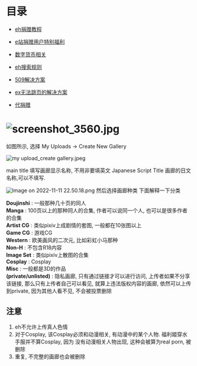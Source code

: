 # 目录

*  [eh捐赠教程](https://github.com/kk9448/ehDonate/blob/main/README.md)

*  [e站捐赠用户特别福利](https://github.com/kk9448/ehDonate/blob/main/eh捐赠用户特别福利.md)

*  [数字货币相关](https://crypto0xpanda.notion.site/513609bac67c4979ab2a5f7c9a49c57b?pvs=4)

*  [eh搜索规则](https://github.com/kk9448/ehDonate/blob/main/eh搜索规则.md)

*  [509解决方案](https://github.com/kk9448/ehDonate/blob/main/ban以及509解决方案.md)

*  [ex无法跳页的解决方案](https://github.com/kk9448/ehDonate/blob/main/ex无法跳页的解决方案.md)

*  [代捐赠](https://github.com/kk9448/ehDonate/blob/main/代捐赠.md)

# ![screenshot_3560.jpg][1]


如图所示, 选择 My Uploads -> Create New Gallery


![my upload_create gallery.jpeg][2]

main title 填写画廊显示名称, 不用非要填英文
Japanese Script Title 画廊的日文名称,可以不填写.

![Image on 2022-11-11 22.50.18.png][3]
然后选择画廊种类
下面解释一下分类


**Doujinshi** : 一般那种几十页的同人  
**Manga** : 100页以上的那种同人的合集, 作者可以说同一个人, 也可以是很多作者的合集  
**Artist CG** : 类似pixiv上成剧情的套图, 一般都在10张图以上  
**Game CG** : 游戏CG  
**Western** : 欧美画风的二次元, 比如彩虹小马那种  
**Non-H** : 不包含R18内容  
**Image Set** : 类似pixiv上散图的合集  
**Cosplay** : Cosplay  
**Misc** : 一般都是3D的作品  
**(private/unlisted)** : 隐私画廊, 只有通过链接才可以进行访问, 上传者如果不分享该链接, 那么只有上传者自己可以看见, 就算上违法版权内容的画廊, 依然可以上传到private, 因为其他人看不见, 不会被投票删除

## 注意 ##
1. eh不允许上传真人色情
2. 对于Cosplay, 该Cosplay必须和动漫相关, 有动漫中的某个人物. 福利姬穿水手服并不算Cosplay, 因为
没有动漫相关人物出现, 这种会被算为real porn, 被删除
3. 重复, 不完整的画廊也会被删除

  [1]: http://sinner.ehentai.info/usr/uploads/2022/11/509347047.jpg
  [2]: http://sinner.ehentai.info/usr/uploads/2022/11/2459022882.jpg
  [3]: http://sinner.ehentai.info/usr/uploads/2022/11/1874080349.png